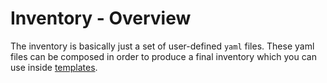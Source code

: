 # Inventory - Overview
The inventory is basically just a set of user-defined `yaml` files.
These yaml files can be composed in order to produce a final inventory which you can use inside [templates](#templates).
